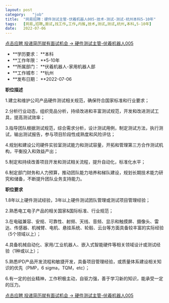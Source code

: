 ```yaml
---
layout:	post
category:	"job"
title:	"网易招聘：硬件测试主管-伏羲机器人005-技术-测试-测试-杭州本科5-10年"
tags:	[网易,招聘,面试,找工作,工作,内推,技术,测试,测试,杭州,本科,5-10年]
date:	2022-07-06
---
```


[点击应聘 投递简历就有面试机会 ->  硬件测试主管-伏羲机器人005](http://mobile.bole.netease.com/bole/boleDetail?id=41269&employeeId=346f03c3cda5f04c&key=all)



- **学历要求： **本科
- **工作年限： **5-10年
- **所属部门： **伏羲机器人-家用机器人部
- **工作城市： **杭州
- **发布日期： **2022-07-06



**职位描述**

1.建立和维护公司产品硬件测试相关规范，确保符合国家标准和行业要求；

2.分析行业动态，组织竞品分析，持续改进和丰富测试规范，开发和改进测试工具，提高测试效率；

3.指导团队根据测试规范，综合需求分析，设计测试用例，制定测试方法，执行测试，输出测试报告，参与项目阶段性成熟度和风险评估；

4.规划和建设公司硬件实验室测试能力和测试容量，开拓和管理第三方合作测试机构，平衡投入和效益产出；

5.制定和持续改善项目开发和测试相关流程，提升自动化，标准化水平；

6.制定部门财务和人力预算，推动团队能力培养和梯队建设，规划长期技术能力研究和储备，不断提升团队业务支持能力。



**职位要求**

1.8年以上硬件测试经验，3年以上硬件测试团队管理或测试项目管理经验；

2.熟悉电工电子产品的相关国家&amp;国际标准、行业规范；

3.在电磁兼容、安规、可靠性、射频、天线、音频、显示和触摸屏、摄像头、雷达、传感器、机械臂、电机、悬挂系统、轮毂、云台等方面具备较丰富的实际经验（5个领域以上）；

4.具备机械自动化、家用/工业机器人、嵌入式智能硬件等相关领域设计或测试经验（1种或以上）；

5.熟悉IPD产品开发流程和敏捷开发，具备项目管理经验，或质量体系建设相关知识的优先（PMP，6 sigma，TQM，etc）；

6.有一定的创业精神，工作积极主动，自驱力强，善于学习新的知识，能承受一定的压力。



[点击应聘 投递简历就有面试机会 ->  硬件测试主管-伏羲机器人005](http://mobile.bole.netease.com/bole/boleDetail?id=41269&employeeId=346f03c3cda5f04c&key=all)